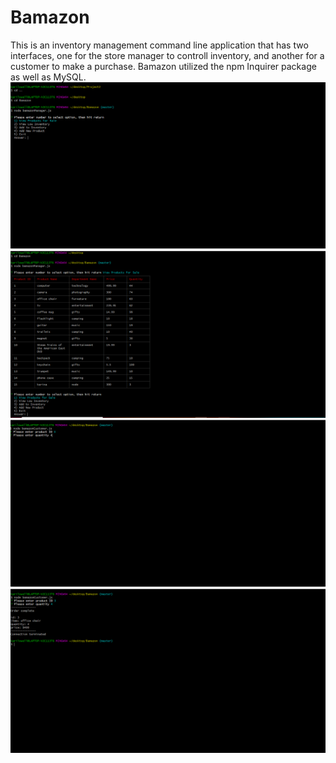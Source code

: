 # Bamazon
This is an inventory management command line application that has two interfaces, one for the store manager to controll inventory, and another for a customer to make a purchase. Bamazon utilized the npm Inquirer package as well as MySQL.
 ![img](screenshot1.PNG)
 ![img](screenshot2.PNG)
 ![img](screenshot3.PNG)
 ![img](screenshot4.PNG)
 
